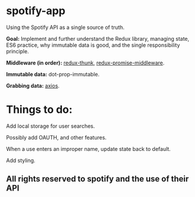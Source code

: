 # spotify-app

Using the Spotify API as a single source of truth. 

**Goal:** Implement and further understand the Redux library, managing state, ES6 practice, why immutable data is good, and the single responsibility principle.

**Middleware (in order):** <a href="https://github.com/gaearon/redux-thunk">redux-thunk</a>, <a href="https://github.com/pburtchaell/redux-promise-middleware">redux-promise-middleware</a>.

**Immutable data:** dot-prop-immutable.

**Grabbing data:** <a href="https://github.com/mzabriskie/axios">axios</a>.


<h1>Things to do:</h1>

Add local storage for user searches.

Possibly add OAUTH, and other features.

When a use enters an improper name, update state back to default.

Add styling.


<h2>All rights reserved to spotify and the use of their API</h2>
